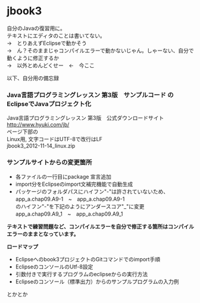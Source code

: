 # jbook3
自分のJavaの復習用に。  
テキストにエディタのことは書いてない。  
→　とりあえずEclipseで動かそう  
→　ん？そのままじゃコンパイルエラーで動かないじゃん。しゃーない、自分で動くように修正するか  
→　以外とめんどくせー　←　今ここ  

以下、自分用の備忘録
### Java言語プログラミングレッスン 第3版　サンプルコード のEclipseでJavaプロジェクト化

Java言語プログラミングレッスン 第3版　公式ダウンロードサイト  
http://www.hyuki.com/jb/  
ページ下部の  
 Linux用, 文字コードはUTF-8で改行はLF  
jbook3_2012-11-14_linux.zip  

### サンプルサイトからの変更箇所
* 各ファイルの一行目にpackage 宣言追加
* import分をEclipseのimport文補完機能で自動生成
* パッケージのフォルダパスにハイフン"-"は許されていないため、  
app_a.chap09.A9-1　~　app_a.chap09.A9-1  
のハイフン"-"を下記のようにアンダースコア"_"に変更  
app_a.chap09.A9_1　~　app_a.chap09.A9_1  

**テキストで練習問題など、コンパイルエラーを自分で修正する箇所はコンパイルエラーのままとなっています。**

**ロードマップ**
* Eclipseへのbook3プロジェクトのGitコマンドでのimport手順  
* EclipseのコンソールのUtf-8設定  　
* 引数付きで実行するプログラムのeclipseからの実行方法  
* Eclipseのコンソール（標準出力）からのサンプルプログラムの入力例  

とかとか
